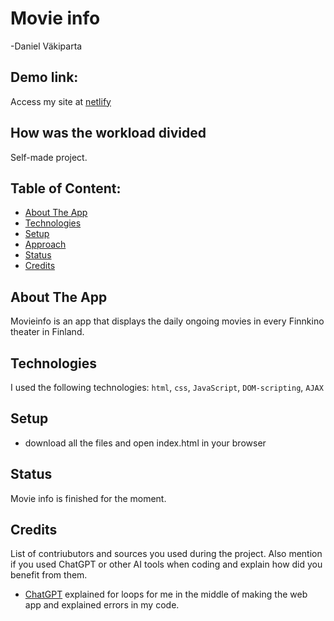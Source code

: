 # Movie info
-Daniel Väkiparta

## Demo link:
Access my site at [netlify](https://movieinfo1234.netlify.app/)

## How was the workload divided
Self-made project.



## Table of Content:

- [About The App](#about-the-app)
- [Technologies](#technologies)
- [Setup](#setup)
- [Approach](#approach)
- [Status](#status)
- [Credits](#credits)

## About The App
Movieinfo is an app that displays the daily ongoing movies in every Finnkino theater in Finland.

## Technologies
I used the following technologies: `html`, `css`, `JavaScript`, `DOM-scripting`, `AJAX`

## Setup
- download all the files and open index.html in your browser

## Status
Movie info is finished for the moment.

## Credits
List of contriubutors and sources you used during the project. Also mention if you used ChatGPT or other AI tools when coding and explain how did you benefit from them.
- [ChatGPT](https://chatgpt.com/) explained for loops for me in the middle of making the web app and explained errors in my code.
